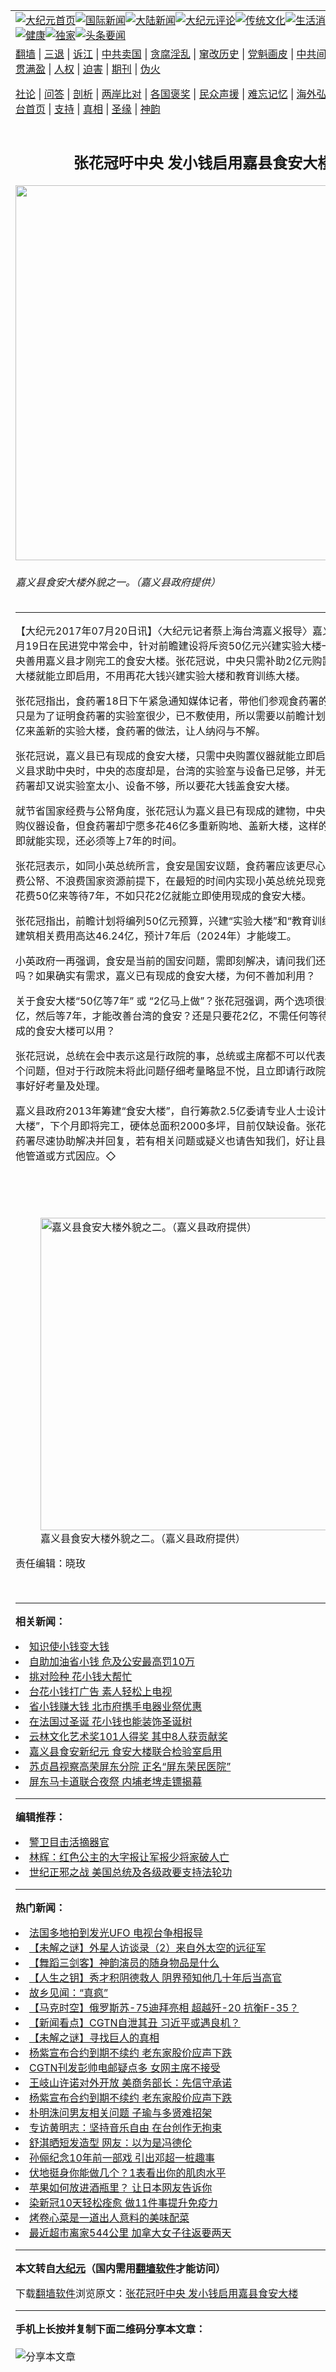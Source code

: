 <a name="1" id="1" target="_blank"></a><span id="1"></span>
<table align=center border="0"><tr><td colspan="2" VALIGN=TOP><a href="https://github.com/qtbfoo305/djy/blob/master/gb/nf1351518.md#1"><img src="https://raw.githubusercontent.com/qtbfoo305/www/master/t/djy/1.jpg" title="大纪元首页" alt="大纪元首页"></a><a href="https://github.com/qtbfoo305/djy/blob/master/gb/n24hr.md#1"><img src="https://raw.githubusercontent.com/qtbfoo305/www/master/t/djy/3.jpg" title="国际新闻" alt="国际新闻"></a><a href="https://github.com/qtbfoo305/djy/blob/master/gb/nsc413.md#1"><img src="https://raw.githubusercontent.com/qtbfoo305/www/master/t/djy/4.jpg" title="大陆新闻" alt="大陆新闻"></a><a href="https://github.com/qtbfoo305/djy/blob/master/gb/news392.md#1"><img src="https://raw.githubusercontent.com/qtbfoo305/www/master/t/djy/5.jpg" title="大纪元评论" alt="大纪元评论"></a><a href="https://github.com/qtbfoo305/djy/blob/master/gb/news2007.md#1"><img src="https://raw.githubusercontent.com/qtbfoo305/www/master/t/djy/6.jpg" title="传统文化" alt="传统文化"></a><a href="https://github.com/qtbfoo305/djy/blob/master/gb/news2008.md#1"><img src="https://raw.githubusercontent.com/qtbfoo305/www/master/t/djy/7.jpg" title="生活消费" alt="生活消费"></a><a href="https://github.com/qtbfoo305/djy/blob/master/gb/ncyule.md#1"><img src="https://raw.githubusercontent.com/qtbfoo305/www/master/t/djy/8.jpg" title="娱乐休闲" alt="娱乐休闲"></a><a href="https://github.com/qtbfoo305/djy/blob/master/gb/nsc1002.md#1"><img src="https://raw.githubusercontent.com/qtbfoo305/www/master/t/djy/9.jpg" title="健康" alt="健康"></a><a href="https://github.com/qtbfoo305/djy/blob/master/gb/nf6092.md#1"><img src="https://raw.githubusercontent.com/qtbfoo305/www/master/t/djy/10a.jpg" title="独家" alt="独家"></a><a href="https://github.com/qtbfoo305/djy/blob/master/gb/nf4514.md#1"><img src="https://raw.githubusercontent.com/qtbfoo305/www/master/t/djy/12a.jpg" title="头条要闻" alt="头条要闻"></a></td></tr>
<tr><td colspan="2" VALIGN=TOP><a target="_blank" href="https://github.com/qtbfoo305/www/blob/master/README.md?zsrh#1">翻墙</a> | <a target="_blank" href="https://github.com/qtbfoo305/djy/blob/master/gb/nf5657.md#1">三退</a> | <a target="_blank" href="https://github.com/qtbfoo305/djy/blob/master/gb/nf6124.md#1">诉江</a> | <a target="_blank" href="https://github.com/qtbfoo305/djy/blob/master/gb/nf1176117.md#1">中共卖国</a> | <a target="_blank" href="https://github.com/qtbfoo305/djy/blob/master/gb/nf5773.md#1">贪腐淫乱</a> | <a target="_blank" href="https://github.com/qtbfoo305/djy/blob/master/gb/nf1176115.md#1">窜改历史</a> | <a target="_blank" href="https://github.com/qtbfoo305/djy/blob/master/gb/nf1176107.md#1">党魁画皮</a> | <a target="_blank" href="https://github.com/qtbfoo305/djy/blob/master/gb/nf1320400.md#1">中共间谍</a> | <a target="_blank" href="https://github.com/qtbfoo305/djy/blob/master/gb/nf1176114.md#1">破坏传统</a> | <a target="_blank" href="https://github.com/qtbfoo305/ntdtv/blob/master/gb/prog447_1.md#1">恶贯满盈</a> | <a target="_blank" href="https://github.com/qtbfoo305/djy/blob/master/gb/ncid278.md#1">人权</a> | <a target="_blank" href="https://github.com/qtbfoo305/djy/blob/master/gb/nf1176111.md#1">迫害</a> | <a target="_blank" href="https://gitlab.com/szzdlab/mh-qikan/blob/master/README.md#1">期刊</a> | <a target="_blank" href="https://github.com/qtbfoo305/djy/blob/master/gb/nf5562.md#1">伪火</a></p><p><a target="_blank" href="https://github.com/qtbfoo305/djy/blob/master/gb/9p.md#1">社论</a> | <a target="_blank" href="https://github.com/qtbfoo305/djy/blob/master/gb/nf4378.md#1">问答</a> | <a target="_blank" href="https://github.com/qtbfoo305/djy/blob/master/gb/nf5792.md#1">剖析</a> | <a target="_blank" href="https://github.com/qtbfoo305/djy/blob/master/gb/nf5735.md#1">两岸比对</a> | <a target="_blank" href="https://github.com/qtbfoo305/djy/blob/master/gb/nf6119.md#1">各国褒奖</a> | <a target="_blank" href="https://github.com/qtbfoo305/djy/blob/master/gb/nf6120.md#1">民众声援</a> | <a target="_blank" href="https://github.com/qtbfoo305/djy/blob/master/gb/nf1188594.md#1">难忘记忆</a> | <a target="_blank" href="https://github.com/qtbfoo305/djy/blob/master/gb/nf3180.md#1">海外弘传</a> | <a target="_blank" href="https://github.com/qtbfoo305/djy/blob/master/gb/nf5410.md#1">万人上访</a> | <a target="_blank" href="https://github.com/qtbfoo305/www/blob/master/README.md?zsrh#1">平台首页</a> | <a target="_blank" href="https://github.com/qtbfoo305/djy/blob/master/gb/nf4386.md#1">支持</a> | <a target="_blank" href="https://github.com/qtbfoo305/djy/blob/master/gb/nf4389.md#1">真相</a> | <a target="_blank" href="https://github.com/qtbfoo305/djy/blob/master/gb/nf5790.md#1">圣缘</a> | <a target="_blank" href="https://github.com/qtbfoo305/djy/blob/master/gb/nf4786.md#1">神韵</a></td></tr>
<tr><td VALIGN=TOP width="626"><h2 align=center>张花冠吁中央  发小钱启用嘉县食安大楼</h2>
<img width="600" src="https://i.epochtimes.com/assets/uploads/2017/07/33d8-600x400.jpg" />
<h6>嘉义县食安大楼外貌之一。（嘉义县政府提供）
</h6>
<hr>
<p>【大纪元2017年07月20日讯】〈大纪元记者蔡上海台湾嘉义报导〉嘉义县长张花冠7月19日在民进党中常会中，针对前瞻建设将斥资50亿元兴建实验大楼一事，建请中央善用嘉义县才刚完工的<ahref="https://github.com/qtbfoo305/djy/blob/master/gb/tag/%E9%A3%9F%E5%AE%89%E5%A4%A7%E6%A5%BC.md#1">食安大楼</a>。张花冠说，中央只需补助2亿元购置仪器，食安大楼就能立即启用，不用再花大钱兴建实验大楼和教育训练大楼。</p>
<p>张花冠指出，食药署18日下午紧急通知媒体记者，带他们参观食药署的实验室，目的只是为了证明食药署的实验室很少，已不敷使用，所以需要以前瞻计划名义，花几十亿来盖新的实验大楼，食药署的做法，让人纳闷与不解。</p>
<p>张花冠说，嘉义县已有现成的<ahref="https://github.com/qtbfoo305/djy/blob/master/gb/tag/%E9%A3%9F%E5%AE%89%E5%A4%A7%E6%A5%BC.md#1">食安大楼</a>，只需中央购置仪器就能立即启用。但过去嘉义县求助中央时，中央的态度却是，台湾的实验室与设备已足够，并无需要，如今食药署却又说实验室太小、设备不够，所以要花大钱盖食安大楼。</p>
<p>就节省国家经费与公帑角度，张花冠认为嘉义县已有现成的建物，中央只需花2亿添购仪器设备，但食药署却宁愿多花46亿多重新购地、盖新大楼，这样的选择也不是立即就能实现，还必须等上7年的时间。</p>
<p>张花冠表示，如同小英总统所言，食安是国安议题，食药署应该更尽心尽力，在不浪费公帑、不浪费国家资源前提下，在最短的时间内实现小英总统兑现竞选政见。与其花费50亿来等待7年，不如只花2亿就能立即使用现成的食安大楼。</p>
<p>张花冠指出，前瞻计划将编列50亿元预算，兴建“实验大楼”和“教育训练大楼”，其中建筑相关费用高达46.24亿，预计7年后（2024年）才能竣工。</p>
<p>小英政府一再强调，食安是当前的国安问题，需即刻解决，请问我们还有时间等7年吗？如果确实有需求，嘉义已有现成的食安大楼，为何不善加利用？</p>
<p>关于食安大楼“50亿等7年” 或 “2亿马上做”？张花冠强调，两个选项很清楚，花50亿，然后等7年，才能改善台湾的食安？还是只要花2亿，不需任何等待，马上就有现成的食安大楼可以用？</p>
<p>张花冠说，总统在会中表示这是行政院的事，总统或主席都不可以代表行政院回答这个问题，但对于行政院未将此问题仔细考量略显不悦，且立即请行政院将食安大楼的事好好考量及处理。</p>
<p>嘉义县政府2013年筹建“食安大楼”，自行筹款2.5亿委请专业人士设计兴建“永在食安大楼”，下个月即将完工，硬体总面积2000多坪，目前仅缺设备。张花冠请行政院食药署尽速协助解决并回复，若有相关问题或疑义也请告知我们，好让县府能够寻求其他管道或方式因应。◇</p>
<p>&nbsp;</p>
<p>&nbsp;</p>
<figure id="attachment_9445126" aria-describedby="caption-attachment-9445126" style="width: 500px" class="wp-caption aligncenter"><ahref=" https://i.epochtimes.com/assets/uploads/2017/07/4db5-450x300.jpg" target="_blank" rel="noreferrer noopener"> <img class="wp-image-9445126" src="https://i.epochtimes.com/assets/uploads/2017/07/4db5-450x300.jpg" alt="嘉义县食安大楼外貌之二。（嘉义县政府提供）" width="500" b="333" /></a><figcaption id="caption-attachment-9445126" class="wp-caption-text">嘉义县食安大楼外貌之二。（嘉义县政府提供）</figcaption></figure>
<p>责任编辑：晓玫</p>
<p>&nbsp;</p>

<hr>


<strong>相关新闻：</strong>
<li><a href="https://github.com/qtbfoo305/djy/blob/master/gb/14/5/17/n4158020.md#1">知识使小钱变大钱</a></li>
<li><a href="https://github.com/qtbfoo305/djy/blob/master/gb/14/7/7/n4195265.md#1">自助加油省小钱   危及公安最高罚10万</a></li>
<li><a href="https://github.com/qtbfoo305/djy/blob/master/gb/14/9/19/n4252271.md#1">挑对险种 花小钱大帮忙</a></li>
<li><a href="https://github.com/qtbfoo305/djy/blob/master/gb/14/12/11/n4315856.md#1">台花小钱打广告 素人轻松上电视</a></li>
<li><a href="https://github.com/qtbfoo305/djy/blob/master/gb/15/5/27/n4443988.md#1">省小钱赚大钱  北市府携手电器业祭优惠</a></li>
<li><a href="https://github.com/qtbfoo305/djy/blob/master/gb/16/12/4/n8558548.md#1">在法国过圣诞 花小钱也能装饰圣诞树</a></li>
<li><a href="https://github.com/qtbfoo305/djy/blob/master/gb/21/11/19/n13386686.md#1">云林文化艺术奖101人得奖 其中8人获贡献奖</a></li>
<li><a href="https://github.com/qtbfoo305/djy/blob/master/gb/21/11/19/n13386677.md#1">嘉义县食安新纪元 食安大楼联合检验室启用</a></li>
<li><a href="https://github.com/qtbfoo305/djy/blob/master/gb/21/11/19/n13386425.md#1">苏贞昌视察高荣屏东分院 正名“屏东荣民医院”</a></li>
<li><a href="https://github.com/qtbfoo305/djy/blob/master/gb/21/11/19/n13386311.md#1">屏东马卡道联合夜祭   内埔老埤走镖揭幕</a></li>
<hr>


<strong>编辑推荐：</strong>
<li><a href="https://github.com/upjkzu3674/djy/blob/master/gb/16/3/16/n4663449.md?dfh#1" target="_blank">警卫目击活摘器官</a></li><li><a href="https://github.com/tsiac2612/djy/blob/master/gb/18/2/3/n10112268.md#1" target="_blank">林辉：红色公主的大字报让军报少将家破人亡</a></li><li><a href="https://github.com/tsiac2612/djy/blob/master/gb/19/8/7/n11437477.md#1" target="_blank">世纪正邪之战 美国总统及各级政要支持法轮功</a></li>
<hr>

<strong>热门新闻：</strong>
<li><a href="https://github.com/qtbfoo305/djy/blob/master/gb/21/11/15/n13376584.md#1">法国多地拍到发光UFO 电视台争相报导</a></li>
<li><a href="https://github.com/qtbfoo305/djy/blob/master/gb/21/11/12/n13372289.md#1">【未解之谜】外星人访谈录（2）来自外太空的远征军</a></li>
<li><a href="https://github.com/qtbfoo305/djy/blob/master/gb/21/11/14/n13374451.md#1">【舞蹈三剑客】神韵演员的随身物品是什么</a></li>
<li><a href="https://github.com/qtbfoo305/djy/blob/master/gb/21/10/17/n13310114.md#1">【人生之钥】秀才积阴德救人 阴界预知他几十年后当高官</a></li>
<li><a href="https://github.com/qtbfoo305/djy/blob/master/gb/21/10/31/n13343096.md#1">故乡见闻：“真疯”</a></li>
<li><a href="https://github.com/qtbfoo305/djy/blob/master/gb/21/11/18/n13384199.md#1">【马克时空】俄罗斯苏-75迪拜亮相 超越歼-20 抗衡F-35？</a></li>
<li><a href="https://github.com/qtbfoo305/djy/blob/master/gb/21/11/18/n13384419.md#1">【新闻看点】CGTN自泄其丑 习近平或遇良机？</a></li>
<li><a href="https://github.com/qtbfoo305/djy/blob/master/gb/21/11/18/n13384403.md#1">【未解之谜】寻找巨人的真相</a></li>
<li><a href="https://github.com/qtbfoo305/djy/blob/master/gb/21/11/16/n13380420.md#1">杨紫宣布合约到期不续约 老东家股价应声下跌</a></li>
<li><a href="https://github.com/qtbfoo305/djy/blob/master/gb/21/11/17/n13382294.md#1">CGTN刊发彭帅电邮疑点多 女网主席不接受</a></li>
<li><a href="https://github.com/qtbfoo305/djy/blob/master/gb/21/11/17/n13382259.md#1">王岐山许诺对外开放 美商务部长：先信守承诺</a></li>
<li><a href="https://github.com/qtbfoo305/djy/blob/master/gb/21/11/16/n13380420.md#1">杨紫宣布合约到期不续约 老东家股价应声下跌</a></li>
<li><a href="https://github.com/qtbfoo305/djy/blob/master/gb/21/11/17/n13380551.md#1">朴明洙问男友相关问题 子瑜与多贤难招架</a></li>
<li><a href="https://github.com/qtbfoo305/djy/blob/master/gb/21/11/16/n13379609.md#1">专访黄明志：坚持音乐自由 在台创作无拘束</a></li>
<li><a href="https://github.com/qtbfoo305/djy/blob/master/gb/21/11/17/n13382447.md#1">舒淇晒短发造型 网友：以为是冯德伦</a></li>
<li><a href="https://github.com/qtbfoo305/djy/blob/master/gb/21/11/18/n13382772.md#1">孙俪纪念10年前一部戏 引出邓超一桩趣事</a></li>
<li><a href="https://github.com/qtbfoo305/djy/blob/master/gb/21/11/16/n13380232.md#1">伏地挺身你能做几个？1表看出你的肌肉水平</a></li>
<li><a href="https://github.com/qtbfoo305/djy/blob/master/gb/21/11/17/n13381128.md#1">苹果如何放进酒瓶里？ 让日本网友告诉你</a></li>
<li><a href="https://github.com/qtbfoo305/djy/blob/master/gb/21/11/12/n13372575.md#1">染新冠10天轻松痊愈 做11件事提升免疫力</a></li>
<li><a href="https://github.com/qtbfoo305/djy/blob/master/gb/21/11/18/n13383872.md#1">烤卷心菜是一道出人意料的美味配菜</a></li>
<li><a href="https://github.com/qtbfoo305/djy/blob/master/gb/21/11/18/n13383334.md#1">最近超市离家544公里 加拿大女子往返要两天</a></li>
<hr>

<strong>本文转自<a href="https://www.epochtimes.com">大纪元</a>（国内需用<a href="https://github.com/qtbfoo305/www/blob/master/README.md#8">翻墙软件</a>才能访问）</strong><p>下载<a href="https://github.com/qtbfoo305/www/blob/master/README.md#8">翻墙软件</a>浏览原文：<a href="https://www.epochtimes.com/gb/17/7/20/n9445091.htm">张花冠吁中央  发小钱启用嘉县食安大楼</a></p><hr>

<strong>手机上长按并复制下面二维码分享本文章：</strong><br><br><img src="https://chart.apis.google.com/chart?cht=qr&chs=240x240&choe=UTF-8&chld=M|2&chl=https://github.com/qtbfoo305/djy/blob/master/gb/17/7/20/n9445091.md%231" title="分享本文章"></td><td VALIGN=TOP><a href="https://github.com/qtbfoo305/djy/blob/master/gb/16/1/21/n4622075.md?dfh#1" target="_blank"><img src="https://raw.githubusercontent.com/qtbfoo305/djy/master/gb/300/wei-f1.jpg" title="中共的伪火骗局"  alt="中共的伪火骗局"></a><br><a href="https://github.com/qtbfoo305/www/blob/master/README.md?dfh#9" target="_blank"><img src="https://raw.githubusercontent.com/qtbfoo305/djy/master/gb/300/yong-h.jpg" title="永恒的见证"  alt="永恒的见证"></a><br><a href="https://github.com/qtbfoo305/djy/blob/master/gb/13/9/29/n3974789.md?dfh#1" target="_blank"><img src="https://raw.githubusercontent.com/qtbfoo305/djy/master/gb/300/shang-lnz.jpg" title="善良女子被中共投男牢"  alt="善良女子被中共投男牢"></a><br><a href="https://github.com/qtbfoo305/djy/blob/master/gb/16/3/16/n4663449.md?dfh#1" target="_blank"><img src="https://raw.githubusercontent.com/qtbfoo305/djy/master/gb/300/huo-z3.jpg" title="警卫目击活摘器官"  alt="警卫目击活摘器官"></a><br><a href="https://github.com/qtbfoo305/djy/blob/master/gb/16/8/7/n8177641.md?dfh#1" target="_blank"><img src="https://raw.githubusercontent.com/qtbfoo305/djy/master/gb/300/huo-z4.jpg" title="证人描述活摘恐怖"  alt="证人描述活摘恐怖"></a><br><a href="https://github.com/qtbfoo305/djy/blob/master/gb/10/4/19/n2881569.md?dfh#1" target="_blank"><img src="https://raw.githubusercontent.com/qtbfoo305/djy/master/gb/300/huo-z1.jpg" title="揭开活摘器官黑幕"  alt="揭开活摘器官黑幕"></a><br><a href="https://github.com/qtbfoo305/djy/blob/master/gb/10/11/7/n3077476.md?dfh#1" target="_blank"><img src="https://raw.githubusercontent.com/qtbfoo305/djy/master/gb/300/ma-ks.jpg" title="马克思的成魔之路"  alt="马克思的成魔之路"></a><br><a href="https://github.com/qtbfoo305/djy/blob/master/gb/14/6/9/n4173977.md?dfh#1" target="_blank"><img src="https://raw.githubusercontent.com/qtbfoo305/djy/master/gb/300/chang-zs.jpg" title="藏字石 蕴天机"  alt="藏字石 蕴天机"></a><br><a href="https://github.com/qtbfoo305/djy/blob/master/gb/18/5/10/n10381511.md?dfh#1" target="_blank"><img src="https://raw.githubusercontent.com/qtbfoo305/djy/master/gb/300/st1.jpg" title="关注三亿人三退"  alt="关注三亿人三退"></a><br><a href="https://github.com/qtbfoo305/djy/blob/master/gb/18/3/21/n10237682.md?dfh#1" target="_blank"><img src="https://raw.githubusercontent.com/qtbfoo305/djy/master/gb/300/jie-t.jpg" title="解体中共复兴中华"  alt="解体中共复兴中华"></a><br><a href="https://github.com/qtbfoo305/djy/blob/master/gb/9/2/9/n2422991.md?dfh#1" target="_blank"><img src="https://raw.githubusercontent.com/qtbfoo305/djy/master/gb/300/gao-zs.jpg" title="中共迫害良心律师"  alt="中共迫害良心律师"></a><br><a href="https://github.com/qtbfoo305/djy/blob/master/gb/18/12/9/n10900044.md?dfh#1" target="_blank"><img src="https://raw.githubusercontent.com/qtbfoo305/djy/master/gb/300/sj1.jpg" title="三百多万人举报江泽民"  alt="三百多万人举报江泽民"></a><br><a href="https://github.com/qtbfoo305/djy/blob/master/gb/18/8/28/n10672014.md?dfh#1" target="_blank"><img src="https://raw.githubusercontent.com/qtbfoo305/djy/master/gb/300/sj2.jpg" title="这些官员为何起诉江泽民"  alt="这些官员为何起诉江泽民"></a><br><a href="https://github.com/qtbfoo305/djy/blob/master/gb/8/12/18/n2367165.md?dfh#1" target="_blank"><img src="https://raw.githubusercontent.com/qtbfoo305/djy/master/gb/300/liangan.jpg" title="海峡两岸的强烈对比"  alt="海峡两岸的强烈对比"></a><br><a href="https://github.com/qtbfoo305/djy/blob/master/gb/15/12/10/n4593139.md?dfh#1" target="_blank"><img src="https://raw.githubusercontent.com/qtbfoo305/djy/master/gb/300/jia-ndzl.jpg" title="加拿大总理的贺信"  alt="加拿大总理的贺信"></a><br><a href="https://github.com/qtbfoo305/djy/blob/master/gb/11/6/17/n3289382.md?dfh#1" target="_blank"><img src="https://raw.githubusercontent.com/qtbfoo305/djy/master/gb/300/xiao-wd.jpg" title="探寻真相兼听则明"  alt="探寻真相兼听则明"></a><br><a href="https://github.com/qtbfoo305/djy/blob/master/gb/18/10/27/n10812623.md?dfh#1" target="_blank"><img src="https://raw.githubusercontent.com/qtbfoo305/djy/master/gb/300/yindu.jpg" title="印度媒体报道东方"  alt="印度媒体报道东方"></a><br><a href="https://github.com/qtbfoo305/djy/blob/master/gb/18/6/9/n10469652.md?dfh#1" target="_blank"><img src="https://raw.githubusercontent.com/qtbfoo305/djy/master/gb/300/xie-j.jpg" title="不一样的海外校园"  alt="不一样的海外校园"></a><br><a href="https://github.com/qtbfoo305/djy/blob/master/gb/7/4/5/n1669415.md?dfh#1" target="_blank"><img src="https://raw.githubusercontent.com/qtbfoo305/djy/master/gb/300/li-up.jpg" title="从大师到徒弟的传奇"  alt="从大师到徒弟的传奇"></a><br><a href="https://github.com/qtbfoo305/djy/blob/master/gb/17/5/26/n9191512.md?dfh#1" target="_blank"><img src="https://raw.githubusercontent.com/qtbfoo305/djy/master/gb/300/zfl2.jpg" title="亿万人与东方一本奇书"  alt="亿万人与东方一本奇书"></a><br><a href="https://github.com/qtbfoo305/djy/blob/master/gb/13/11/27/n4020290.md?dfh#1" target="_blank"><img src="https://raw.githubusercontent.com/qtbfoo305/djy/master/gb/300/zhen-h.jpg" title="大陆见不到的震撼场面"  alt="大陆见不到的震撼场面"></a><br><a href="https://github.com/qtbfoo305/djy/blob/master/gb/15/7/17/n4482910.md?dfh#1" target="_blank"><img src="https://raw.githubusercontent.com/qtbfoo305/djy/master/gb/300/dalu-sk.jpg" title="人心向善 大陆当初盛况"  alt="人心向善 大陆当初盛况"></a><br><a href="https://github.com/qtbfoo305/djy/blob/master/gb/19/1/5/n10955468.md?dfh#1" target="_blank"><img src="https://raw.githubusercontent.com/qtbfoo305/djy/master/gb/300/zfl1.jpg" title="追寻真理 这书讲什么"  alt="追寻真理 这书讲什么"></a><br><a href="https://github.com/qtbfoo305/www/blob/master/README.md?dfh#1" target="_blank"><img src="https://raw.githubusercontent.com/qtbfoo305/djy/master/gb/300/fq1.jpg" title="下载免费翻墙软件"  alt="下载免费翻墙软件"></a><br></td></tr></table>
